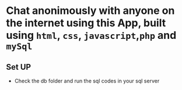 # Chat anonimously with anyone on the internet using this App, built using `html`, `css`, `javascript`,`php` and `mySql`

## Set UP
- Check the db folder and run the sql codes in your sql server
